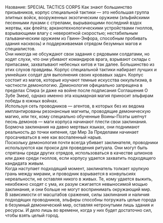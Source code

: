 Название: SPECIAL TACTICS CORPS
Как знают большинство призывников, корпус специальной тактики — это небольшая группа элитных войск, вооруженных экзотическим оружием (эльфийскими песенными луками с стрелами, вырывающими последний вздох жертвы, как флейта; арканотехнологическими устройствами гноллов, взрывающими влагу с невероятной скоростью; нестабильным гальваническим оружием из Гвинн-Энфора, способным пробивать здания насквозь) и поддерживаемая отрядом безумных магов и специалистов.  
Они никогда не обсуждают свои задания с рядовыми солдатами, но ходят слухи, что они убивают командиров врага, взрывают склады с припасами, захватывают небесных китов и так далее. Большинство из этих слухов правдивы. Корпус специальной тактики набирает лучших и умнейших солдат для выполнения своих кровавых задач.
Корпус состоит из магов, которые изучают темные искусства оккультизма, в частности демонологию. Демонология официально запрещена в пределах Спира (и даже на войне после подписания Соглашения О Зубе Змеи), однако именно эта кошмарная магия приносит эльфирам победы в южных войнах.  
Используя сеть проводников — агентов, в которых без их ведома имплантированы резонансные магниты, проводящие демоническую магию, или тех, кому специально обученные Воины-Поэты шепчут песнь демонов — маги корпуса начинают плести свои заклинания. Бормоча заклинания на давно мертвых языках, они поднимают реальность до точки кипения, где Мир За Пределами начинает просачиваться в нее как воспаленный нарыв.  
Поскольку демонология почти всегда убивает заклинателя, проводники используются как прокси для проведения ритуала. Они могут быть спрятаны среди других отрядов, использоваться в качестве шпионов или даже среди гноллов, если корпусу удается захватить подходящего кандидата живым.  
Когда наступает подходящий момент, заклинатель толкает хрупкую грань между мирами, и проводник взрывается в конвульсиях нереальности, не оставляя никого в живых. Те, кому удается выжить, неизбежно сходят с ума, их разум сжигается невыносимой мощью заклинания, и они больше не могут воспринимать окружающий мир.  
В зависимости от масштабов сражения, силы заклинания и наличия подходящих проводников, эльфиры способны погружать целые города в безумный демонический мир, оставляя нетронутыми лишь здания и ресурсы. И дело лишь во времени, когда у них будет достаточно сил, чтобы взять целый город.